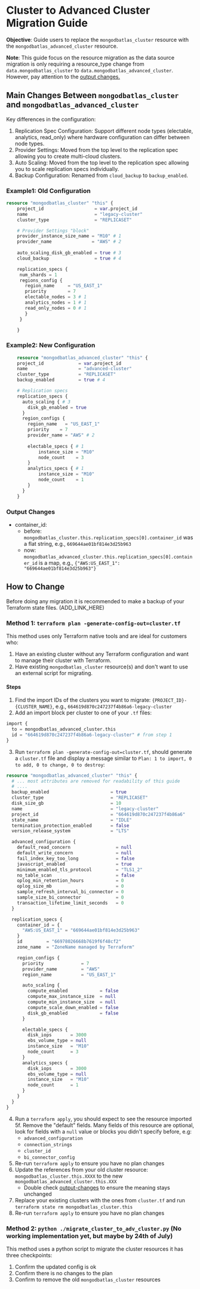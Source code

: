 # Cluster to Advanced Cluster Migration Guide

**Objective**: Guide users to replace the `mongodbatlas_cluster` resource with the `mongodbatlas_advanced_cluster` resource.

**Note**: This guide focus on the resource migration as the data source migration is only requiring a resource_type change from `data.mongodbatlas_cluster` to `data.mongodbatlas_advanced_cluster`.  However, pay attention to the [output changes.](#output-changes)

## Main Changes Between `mongodbatlas_cluster` and `mongodbatlas_advanced_cluster`

Key differences in the configuration:

1. Replication Spec Configuration: Support different node types (electable, analytics, read_only) where hardware configuration can differ between node types.
2. Provider Settings: Moved from the top level to the replication spec allowing you to create multi-cloud clusters.
3. Auto Scaling: Moved from the top level to the replication spec allowing you to scale replication specs individually.
4. Backup Configuration: Renamed from `cloud_backup` to `backup_enabled`.

### Example1: Old Configuration

```terraform
resource "mongodbatlas_cluster" "this" {
    project_id                   = var.project_id
    name                         = "legacy-cluster"
    cluster_type                 = "REPLICASET"

    # Provider Settings "block"
    provider_instance_size_name = "M10" # 1
    provider_name               = "AWS" # 2
    
    auto_scaling_disk_gb_enabled = true # 3
    cloud_backup                 = true # 4

    replication_specs {
     num_shards = 1
     regions_config {
       region_name     = "US_EAST_1"
       priority        = 7
       electable_nodes = 3 # 1
       analytics_nodes = 1 # 1
       read_only_nodes = 0 # 1
       }
     }

    }
```

### Example2: New Configuration

```terraform
    resource "mongodbatlas_advanced_cluster" "this" {
    project_id             = var.project_id
    name                   = "advanced-cluster"
    cluster_type           = "REPLICASET"
    backup_enabled         = true # 4

    # Replication specs
    replication_specs {
      auto_scaling { # 3
        disk_gb_enabled = true
      }
      region_configs {
        region_name   = "US_EAST_1"
        priority    = 7
        provider_name = "AWS" # 2
        
        electable_specs { # 1
            instance_size = "M10"
            node_count    = 3
        }
        analytics_specs { # 1
            instance_size = "M10"
            node_count    = 1
        }
      }
    }
```

### Output Changes

- container_id:
  - before: `mongodbatlas_cluster.this.replication_specs[0].container_id` was a flat string, e.g., `669644ae01bf814e3d25b963`
  - now: `mongodbatlas_advanced_cluster.this.replication_specs[0].container_id` is a map, e.g., `{"AWS:US_EAST_1": "669644ae01bf814e3d25b963"}`

## How to Change
Before doing any migration it is recommended to make a backup of your Terraform state files. (ADD_LINK_HERE)

### Method 1: `terraform plan -generate-config-out=cluster.tf`
This method uses only Terraform native tools and are ideal for customers who:
1. Have an existing cluster without any Terraform configuration and want to manage their cluster with Terraform.
2. Have existing `mongodbatlas_cluster` resource(s) and don't want to use an external script for migrating.

#### Steps

1. Find the import IDs of the clusters you want to migrate: `{PROJECT_ID}-{CLUSTER_NAME}`, e.g., `664619d870c247237f4b86a6-legacy-cluster`
2. Add an import block per cluster to one of your `.tf` files:
  ```terraform
  import {
    to = mongodbatlas_advanced_cluster.this
    id = "664619d870c247237f4b86a6-legacy-cluster" # from step 1
  }
  ```
3. Run `terraform plan -generate-config-out=cluster.tf`, should generate a `cluster.tf` file and display a message similar to `Plan: 1 to import, 0 to add, 0 to change, 0 to destroy`:
  ```terraform
  resource "mongodbatlas_advanced_cluster" "this" {
    # ... most attributes are removed for readability of this guide
    # ....
    backup_enabled                       = true
    cluster_type                         = "REPLICASET"
    disk_size_gb                         = 10
    name                                 = "legacy-cluster"
    project_id                           = "664619d870c247237f4b86a6"
    state_name                           = "IDLE"
    termination_protection_enabled       = false
    version_release_system               = "LTS"

    advanced_configuration {
      default_read_concern                 = null
      default_write_concern                = null
      fail_index_key_too_long              = false
      javascript_enabled                   = true
      minimum_enabled_tls_protocol         = "TLS1_2"
      no_table_scan                        = false
      oplog_min_retention_hours            = 0
      oplog_size_mb                        = 0
      sample_refresh_interval_bi_connector = 0
      sample_size_bi_connector             = 0
      transaction_lifetime_limit_seconds   = 0
    }

    replication_specs {
      container_id = {
        "AWS:US_EAST_1" = "669644ae01bf814e3d25b963"
      }
      id         = "66978026668b7619f6f48cf2"
      zone_name  = "ZoneName managed by Terraform"

      region_configs {
        priority              = 7
        provider_name         = "AWS"
        region_name           = "US_EAST_1"

        auto_scaling {
          compute_enabled            = false
          compute_max_instance_size  = null
          compute_min_instance_size  = null
          compute_scale_down_enabled = false
          disk_gb_enabled            = false
        }

        electable_specs {
          disk_iops       = 3000
          ebs_volume_type = null
          instance_size   = "M10"
          node_count      = 3
        }
        analytics_specs {
          disk_iops       = 3000
          ebs_volume_type = null
          instance_size   = "M10"
          node_count      = 1
        }
      }
    }
  }
  ```
4. Run a `terraform apply`, you should expect to see the resource imported
5f. Remove the "default" fields. Many fields of this resource are optional, look for fields with a `null` value or blocks you didn't specify before, e.g:
   - `advanced_configuration`
   - `connection_strings`
   - `cluster_id`
   - `bi_connector_config`
6. Re-run `terraform apply` to ensure you have no plan changes
7. Update the references from your old cluster resource: `mongodbatlas_cluster.this.XXXX` to the new `mongodbatlas_advanced_cluster.this.XXX`
   - Double check [output-changes](#output-changes) to ensure the meaning stays unchanged
8. Replace your existing clusters with the ones from `cluster.tf` and run `terraform state rm mongodbatlas_cluster.this`
9. Re-run `terraform apply` to ensure you have no plan changes


### Method 2: `python ./migrate_cluster_to_adv_cluster.py` (No working implementation yet, but maybe by 24th of July)
This method uses a python script to migrate the cluster resources it has three checkpoints:
1. Confirm the updated config is ok
2. Confirm there is no changes to the plan
3. Confirm to remove the old `mongodbatlas_cluster` resources
